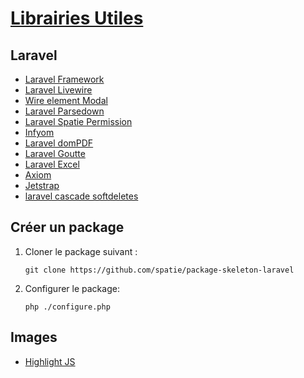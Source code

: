 # [Librairies Utiles](readme.md)

## Laravel

* [Laravel Framework](https://laravel.com/docs/9.x)
* [Laravel Livewire](https://laravel-livewire.com/docs/2.x/quickstart)
* [Wire element Modal](https://github.com/wire-elements/modal)
* [Laravel Parsedown](https://github.com/parsedown/laravel)
* [Laravel Spatie Permission](https://github.com/spatie/laravel-permission)
* [Infyom](https://infyom.com/)
* [Laravel domPDF](https://github.com/barryvdh/laravel-dompdf)
* [Laravel Goutte](https://github.com/dweidner/laravel-goutte)
* [Laravel Excel](https://docs.laravel-excel.com/3.1/getting-started/installation.html)
* [Axiom](https://github.com/caneara/axiom)
* [Jetstrap](https://github.com/nascent-africa/jetstrap)
* [laravel cascade softdeletes](https://github.com/michaeldyrynda/laravel-cascade-soft-deletes)

## Créer un package

1. Cloner le package suivant :

   ```console
   git clone https://github.com/spatie/package-skeleton-laravel
   ```

1. Configurer le package:

    ```console
    php ./configure.php
    ```

## Images

* [Highlight JS](https://highlightjs.org/laravel)

